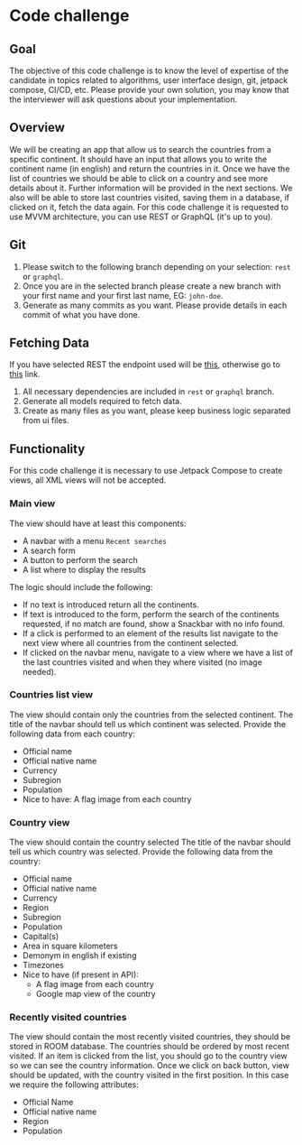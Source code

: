 # Code challenge

## Goal

The objective of this code challenge is to know the level of expertise of the candidate in topics related to algorithms, user interface design, git, jetpack compose, CI/CD, etc.
Please provide your own solution, you may know that the interviewer will ask questions about your implementation.

## Overview

We will be creating an app that allow us to search the countries from a specific continent. It should have an input that allows you to write the continent name (in english) and return the countries in it.
Once we have the list of countries we should be able to click on a country and see more details about it. Further information will be provided in the next sections.
We also will be able to store last countries visited, saving them in a database, if clicked on it, fetch the data again.
For this code challenge it is requested to use MVVM architecture, you can use REST or GraphQL (it's up to you).

## Git

1. Please switch to the following branch depending on your selection: `rest` or `graphql`.
2. Once you are in the selected branch please create a new branch with your first name and your first last name, EG: `john-doe`.
3. Generate as many commits as you want. Please provide details in each commit of what you have done.

## Fetching Data

If you have selected REST the endpoint used will be [this](https://restcountries.com), otherwise go to [this](https://github.com/trevorblades/countries) link.

1. All necessary dependencies are included in `rest` or `graphql` branch.
2. Generate all models required to fetch data.
3. Create as many files as you want, please keep business logic separated from ui files.

## Functionality

For this code challenge it is necessary to use Jetpack Compose to create views, all XML views will not be accepted.

### Main view

The view should have at least this components:
* A navbar with a menu `Recent searches`
* A search form
* A button to perform the search
* A list where to display the results

The logic should include the following:
* If no text is introduced return all the continents.
* If text is introduced to the form, perform the search of the continents requested, if no match are found, show a Snackbar with no info found.
* If a click is performed to an element of the results list navigate to the next view where all countries from the continent selected.
* If clicked on the navbar menu, navigate to a view where we have a list of the last countries visited and when they where visited (no image needed).

### Countries list view

The view should contain only the countries from the selected continent.
The title of the navbar should tell us which continent was selected.
Provide the following data from each country:
* Official name
* Official native name
* Currency
* Subregion
* Population
* Nice to have: A flag image from each country

### Country view

The view should contain the country selected
The title of the navbar should tell us which country was selected.
Provide the following data from the country:
* Official name
* Official native name
* Currency
* Region
* Subregion
* Population
* Capital(s)
* Area in square kilometers
* Demonym in english if existing
* Timezones
* Nice to have (if present in API):
    * A flag image from each country
    * Google map view of the country

### Recently visited countries

The view should contain the most recently visited countries, they should be stored in ROOM database.
The countries should be ordered by most recent visited.
If an item is clicked from the list, you should go to the country view so we can see the country information.
Once we click on back button, view should be updated, with the country visited in the first position.
In this case we require the following attributes:
* Official Name
* Official native name
* Region
* Population
